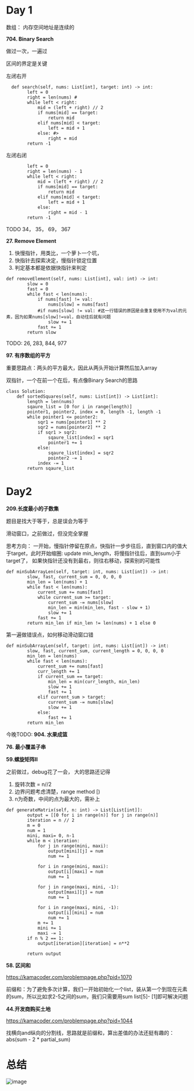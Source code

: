 # Day 1

数组： 内存空间地址是连续的

**704. Binary Search**

做过一次，一遍过

区间的界定是关键
  
左闭右开

```
  def search(self, nums: List[int], target: int) -> int:
        left = 0
        right = len(nums) #
        while left < right:
            mid = (left + right) // 2
            if nums[mid] == target:
                return mid
            elif nums[mid] < target:
                left = mid + 1
            else: #>
                right = mid
        return -1
```
左闭右闭

```
        left = 0
        right = len(nums) - 1
        while left < right:
            mid = (left + right) // 2
            if nums[mid] == target:
                return mid
            elif nums[mid] < target:
                left = mid + 1
            else: 
                right = mid - 1
        return -1
```

TODO 34， 35， 69， 367

**27. Remove Element**

1. 快慢指针，用类比，一个萝卜一个坑，
2. 快指针去探索决定，慢指针锁定位置
3. 判定基本都是依据快指针来判定
```
def removeElement(self, nums: List[int], val: int) -> int:
        slow = 0
        fast = 0
        while fast < len(nums):
            if nums[fast] != val:
                nums[slow] = nums[fast]
            #if nums[slow] != val: #这一行错误的原因是会重复使用不为val的元素，因为如果nums[slow]!=val，自动往后就有问题
                slow += 1
            fast += 1
        return slow
```

TODO: 26, 283, 844, 977

**97. 有序数组的平方**

重要思路点：两头的平方最大，因此从两头开始计算然后加入array

双指针，一个在前一个在后，有点像Binary Search的思路

```
class Solution:
    def sortedSquares(self, nums: List[int]) -> List[int]:
        length = len(nums)
        sqaure_list = [0 for i in range(length)]
        pointer1, pointer2, index = 0, length -1, length -1
        while pointer1 <= pointer2:
            sqr1 = nums[pointer1] ** 2
            sqr2 = nums[pointer2] ** 2
            if sqr1 > sqr2:
                sqaure_list[index] = sqr1
                pointer1 += 1
            else:
                sqaure_list[index] = sqr2
                pointer2 -= 1
            index -= 1
        return sqaure_list
```

# Day2

**209.长度最小的子数集**

题目是找大于等于，总是误会为等于

滑动窗口，之前做过，但没完全掌握

思考方向： 一开始，慢指针停留在原点，快指针一步步往后，直到窗口内的值大于target，此时开始缩圈: update min_length，将慢指针往后，直到sum小于target了，
如果快指针还没有到最右，则往右移动，探索别的可能性

```
def minSubArrayLen(self, target: int, nums: List[int]) -> int:
        slow, fast, current_sum = 0, 0, 0, 0
        min_len = len(nums) + 1
        while fast < len(nums):
            current_sum += nums[fast]
            while current_sum >= target:
                current_sum -= nums[slow]
                min_len = min(min_len, fast - slow + 1)
                slow += 1
            fast += 1    
        return min_len if min_len != len(nums) + 1 else 0
```

第一遍做错误点，如何移动滑动窗口错
```
def minSubArrayLen(self, target: int, nums: List[int]) -> int:
        slow, fast, current_sum, current_length = 0, 0, 0, 0
        min_len = len(nums)
        while fast < len(nums):
            current_sum += nums[fast]
            curr_length += 1
            if current_sum == target:
                min_len = min(curr_length, min_len)
                slow += 1
                fast += 1
            elif current_sum > target:
                current_sum -= nums[slow]
                slow += 1
            else:
                fast += 1
        return min_len
```

今晚TODO: 
**904. 水果成篮**

**76. 最小覆盖子串**

**59.螺旋矩阵II**

之前做过，debug花了一会， 大的思路还记得

1. 旋转次数 = n//2
2. 边界问题考虑清楚，range method [)
3. n为奇数，中间的点为最大的，需补上
```
def generateMatrix(self, n: int) -> List[List[int]]:
        output = [[0 for i in range(n)] for j in range(n)]
        iteration = n // 2
        m = 0
        num = 1
        mini, maxi= 0, n-1
        while m < iteration:
            for j in range(mini, maxi):
                output[mini][j] = num
                num += 1
            
            for i in range(mini, maxi):
                output[i][maxi] = num
                num += 1
            
            for j in range(maxi, mini, -1):
                output[maxi][j] = num
                num += 1
            
            for i in range(maxi, mini, -1):
                output[i][mini] = num
                num += 1
            m += 1
            mini += 1
            maxi -= 1
        if n % 2 == 1:
            output[iteration][iteration] = n**2

        return output
```


**58. 区间和**

https://kamacoder.com/problempage.php?pid=1070

前缀和：为了避免多次计算，我们一开始初始化一个list，装从第一个到现在元素的sum，所以比如求2-5之间的sum，我们只需要用sum list[5]- [1]即可解决问题

**44.开发商购买土地**

https://kamacoder.com/problempage.php?pid=1044

找横向and纵向的分割线，思路就是前缀和，算出差值的办法还挺有趣的： abs(sum - 2 * partial_sum)


# 总结
![image](https://github.com/user-attachments/assets/6048884b-541d-4f92-b6a0-6f7819ff50b6)

     
